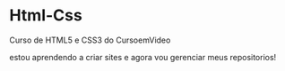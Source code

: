 # Html-Css
 Curso de HTML5 e CSS3 do CursoemVideo

 estou aprendendo a criar sites e agora vou gerenciar meus repositorios!
